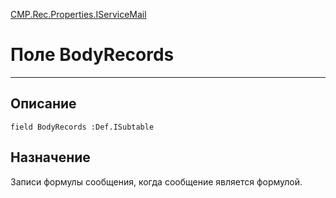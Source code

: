 ﻿---
Link: CMP.Rec.Properties.IServiceMail.@BodyRecords
---

<!---  Навигация
[Имя проекта](#) :
-->
[CMP.Rec.Properties.IServiceMail](Default)

# Поле BodyRecords
---

## Описание

    field BodyRecords :Def.ISubtable

<!--
## Аргументы{#Args}

### Аргумент1

Описание аргумента 1
-->

## Назначение

Записи формулы сообщения, когда сообщение является формулой.

<!--
## Пример

    BodyRecords...
-->

